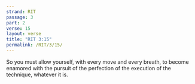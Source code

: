 ```yaml
---
strand: RIT
passage: 3
part: 2
verse: 15
layout: verse
title: "RIT 3:15"
permalink: /RIT/3/15/
---
```

So you must allow yourself, with every move and every breath, to become enamored with the pursuit of the perfection of the execution of the technique, whatever it is.
